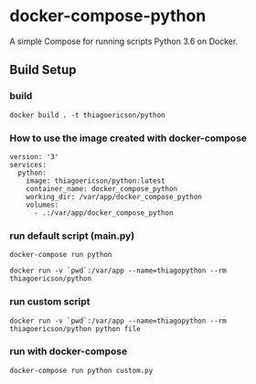 # docker-compose-python

A simple Compose for running scripts Python 3.6 on Docker. 

## Build Setup

### build
`docker build . -t thiagoericson/python`

### How to use the image created with docker-compose

```
version: '3'
services:
  python:
    image: thiagoericson/python:latest
    container_name: docker_compose_python
    working_dir: /var/app/docker_compose_python
    volumes:
      - .:/var/app/docker_compose_python
```

### run default script (main.py)
`docker-compose run python`

```
docker run -v `pwd`:/var/app --name=thiagopython --rm thiagoericson/python
```

### run custom script

```
docker run -v `pwd`:/var/app --name=thiagopython --rm thiagoericson/python python file
```

### run with docker-compose 
`docker-compose run python custom.py`

